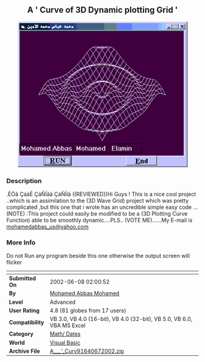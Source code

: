 ﻿<div align="center">

## A   ' Curve of 3D Dynamic plotting Grid '

<img src="PIC20022127642731.gif">
</div>

### Description

.ÈÓã ÇááÉ ÇáÑÍãä ÇáÑÍíã ((REVIEWED))Hi Guys ! This is a nice cool project ..which is an assimilation to the (3D Wave Grid) project which was pretty complicated ,but this one that i wrote has an uncredible simple easy code ...(NOTE) :This project could easily be modified to be a (3D Plotting Curve Function) able to be smoothly dynamic....PLS.. (VOTE ME)......My E-mail is mohamedabbas_us@yahoo.com
 
### More Info
 
Do not Run any program beside this one otherwise the output screen will flicker


<span>             |<span>
---                |---
**Submitted On**   |2002-06-08 02:00:52
**By**             |[Mohamed Abbas Mohamed](https://github.com/Planet-Source-Code/PSCIndex/blob/master/ByAuthor/mohamed-abbas-mohamed.md)
**Level**          |Advanced
**User Rating**    |4.8 (81 globes from 17 users)
**Compatibility**  |VB 3\.0, VB 4\.0 \(16\-bit\), VB 4\.0 \(32\-bit\), VB 5\.0, VB 6\.0, VBA MS Excel
**Category**       |[Math/ Dates](https://github.com/Planet-Source-Code/PSCIndex/blob/master/ByCategory/math-dates__1-37.md)
**World**          |[Visual Basic](https://github.com/Planet-Source-Code/PSCIndex/blob/master/ByWorld/visual-basic.md)
**Archive File**   |[A\_\_\_'\_Curv91640672002\.zip](https://github.com/Planet-Source-Code/mohamed-abbas-mohamed-a-curve-of-3d-dynamic-plotting-grid__1-31724/archive/master.zip)








